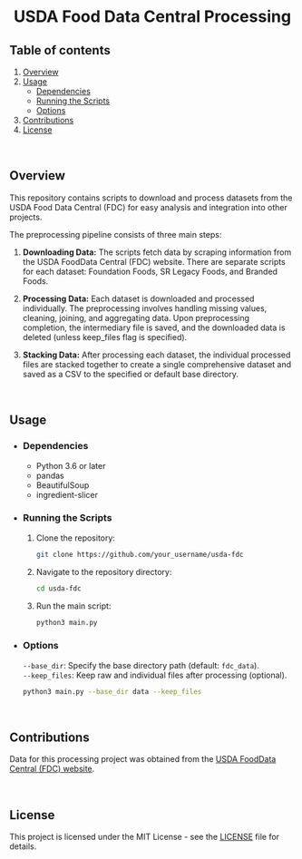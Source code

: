 <center>

# **USDA Food Data Central Processing**

</center>


## **Table of contents**
1. [Overview](#overview)
2. [Usage](#usage)
    - [Dependencies](#dependencies)
    - [Running the Scripts](#running-the-scripts)
    - [Options](#options)
3. [Contributions](#contributions)
4. [License](#license)

<br/>

## **Overview**


This repository contains scripts to download and process datasets from the USDA Food Data Central (FDC) for easy analysis and integration into other projects.
<br/>

The preprocessing pipeline consists of three main steps:

1. **Downloading Data:** The scripts fetch data by scraping information from the USDA FoodData Central (FDC) website. There are separate scripts for each dataset: Foundation Foods, SR Legacy Foods, and Branded Foods.

2. **Processing Data:** Each dataset is downloaded and processed individually. The preprocessing involves handling missing values, cleaning, joining, and aggregating data. Upon preprocessing completion, the intermediary file is saved, and the downloaded data is deleted (unless keep_files flag is specified).

3. **Stacking Data:** After processing each dataset, the individual processed files are stacked together to create a single comprehensive dataset and saved as a CSV to the specified or default base directory.

<br/>

## **Usage**


- ### **Dependencies**

    - Python 3.6 or later
    - pandas
    - BeautifulSoup
    - ingredient-slicer


- ### **Running the Scripts**

    1. Clone the repository:

        ```bash
        git clone https://github.com/your_username/usda-fdc
        ```

    2. Navigate to the repository directory:

        ```bash
        cd usda-fdc
        ```

    3. Run the main script:

        ```bash
        python3 main.py
        ```


- ### **Options**

    `--base_dir`: Specify the base directory path (default: `fdc_data`).<br/>
    `--keep_files`: Keep raw and individual files after processing (optional).

    ```bash
    python3 main.py --base_dir data --keep_files
    ```

<br/>

## **Contributions**


Data for this processing project was obtained from the [USDA FoodData Central (FDC) website](https://fdc.nal.usda.gov/).

<br/>

## **License**


This project is licensed under the MIT License - see the [LICENSE](LICENSE) file for details.
